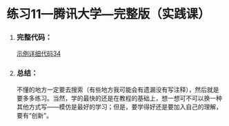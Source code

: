 # 练习11—腾讯大学—完整版（实践课）

1. ### 完整代码：

   [示例详细代码34](代码相关/demo34-dx-page-full.html)

2. ### 总结：

   不懂的地方一定要去搜索（有些地方我可能会有遗漏没有写注释），然后就是要多多练习。当然，学的最快的还是在教程的基础上，想一想可不可以换一种其他方式写——模仿是最好的学习；但是，要学得好还是要加入自己的理解，要有“创新”。

   